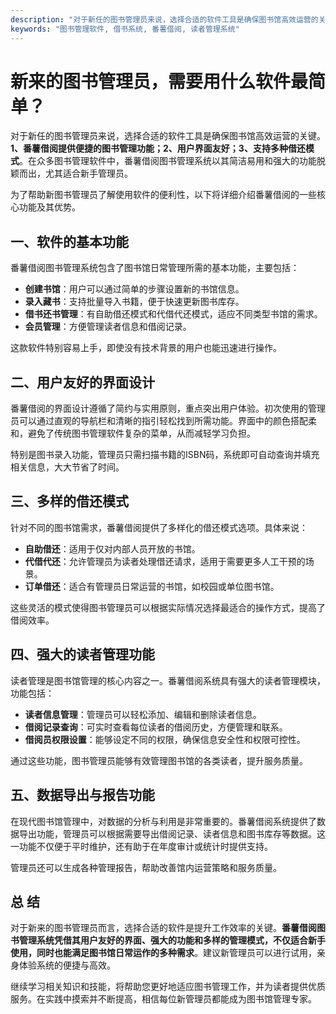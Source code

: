 ```yaml
---
description: "对于新任的图书管理员来说，选择合适的软件工具是确保图书馆高效运营的关键。**1、番薯借阅提供便捷的图书管理功能；2、用户界面友好；3、支持多种借还模式**。在众多图书管理软件中，番薯借阅图书管理系统以其简洁易用和强大的功能脱颖而出，尤其适合新手管理员。"
keywords: "图书管理软件, 借书系统, 番薯借阅, 读者管理系统"
---
```

# 新来的图书管理员，需要用什么软件最简单？

对于新任的图书管理员来说，选择合适的软件工具是确保图书馆高效运营的关键。**1、番薯借阅提供便捷的图书管理功能；2、用户界面友好；3、支持多种借还模式**。在众多图书管理软件中，番薯借阅图书管理系统以其简洁易用和强大的功能脱颖而出，尤其适合新手管理员。

为了帮助新图书管理员了解使用软件的便利性，以下将详细介绍番薯借阅的一些核心功能及其优势。

## **一、软件的基本功能**

番薯借阅图书管理系统包含了图书馆日常管理所需的基本功能，主要包括：

- **创建书馆**：用户可以通过简单的步骤设置新的书馆信息。
- **录入藏书**：支持批量导入书籍，便于快速更新图书库存。
- **借书还书管理**：有自助借还模式和代借代还模式，适应不同类型书馆的需求。
- **会员管理**：方便管理读者信息和借阅记录。

这款软件特别容易上手，即使没有技术背景的用户也能迅速进行操作。

## **二、用户友好的界面设计**

番薯借阅的界面设计遵循了简约与实用原则，重点突出用户体验。初次使用的管理员可以通过直观的导航栏和清晰的指引轻松找到所需功能。界面中的颜色搭配柔和，避免了传统图书管理软件复杂的菜单，从而减轻学习负担。

特别是图书录入功能，管理员只需扫描书籍的ISBN码，系统即可自动查询并填充相关信息，大大节省了时间。

## **三、多样的借还模式**

针对不同的图书馆需求，番薯借阅提供了多样化的借还模式选项。具体来说：

- **自助借还**：适用于仅对内部人员开放的书馆。
- **代借代还**：允许管理员为读者处理借还请求，适用于需要更多人工干预的场景。
- **订单借还**：适合有管理员日常运营的书馆，如校园或单位图书馆。

这些灵活的模式使得图书管理员可以根据实际情况选择最适合的操作方式，提高了借阅效率。

## **四、强大的读者管理功能**

读者管理是图书馆管理的核心内容之一。番薯借阅系统具有强大的读者管理模块，功能包括：

- **读者信息管理**：管理员可以轻松添加、编辑和删除读者信息。
- **借阅记录查询**：可实时查看每位读者的借阅历史，方便管理和联系。
- **借阅员权限设置**：能够设定不同的权限，确保信息安全性和权限可控性。

通过这些功能，图书管理员能够有效管理图书馆的各类读者，提升服务质量。

## **五、数据导出与报告功能**

在现代图书馆管理中，对数据的分析与利用是非常重要的。番薯借阅系统提供了数据导出功能，管理员可以根据需要导出借阅记录、读者信息和图书库存等数据。这一功能不仅便于平时维护，还有助于在年度审计或统计时提供支持。

管理员还可以生成各种管理报告，帮助改善馆内运营策略和服务质量。

## **总 结**

对于新来的图书管理员而言，选择合适的软件是提升工作效率的关键。**番薯借阅图书管理系统凭借其用户友好的界面、强大的功能和多样的管理模式，不仅适合新手使用，同时也能满足图书馆日常运作的多种需求**。建议新管理员可以进行试用，亲身体验系统的便捷与高效。

继续学习相关知识和技能，将帮助您更好地适应图书管理工作，并为读者提供优质服务。在实践中摸索并不断提高，相信每位新管理员都能成为图书馆管理专家。
